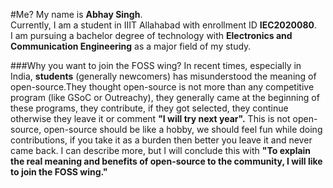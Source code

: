 #Me?
My name is <b>Abhay Singh</b>.<br>
Currently, I am a student in IIIT Allahabad with enrollment ID <b>IEC2020080</b>.<br>
I am pursuing a bachelor degree of technology with <b>Electronics and Communication Engineering</b> as a major field of my study.

###Why you want to join the FOSS wing?
In recent times, especially in India, <b>students</b> (generally newcomers) has misunderstood the 
meaning of open-source.They thought open-source is not more than any competitive program 
(like GSoC or Outreachy), they generally came at the beginning of these programs, they contribute, 
if they got selected, they continue otherwise they leave it or comment <b>"I will try next year".</b> This is not open-source, open-source
should be like a hobby, we should feel fun while doing contributions, if you take it as a burden then
better you leave it and never came back. I can describe more, but I will conclude this with <b>"To explain the real meaning
and benefits of open-source to the community, I will like to join the FOSS wing."<b>